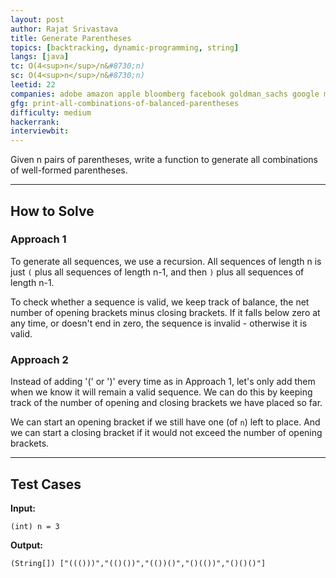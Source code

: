 ```yaml
---
layout: post
author: Rajat Srivastava
title: Generate Parentheses
topics: [backtracking, dynamic-programming, string]
langs: [java]
tc: O(4<sup>n</sup>/n&#8730;n)
sc: O(4<sup>n</sup>/n&#8730;n)
leetid: 22
companies: adobe amazon apple bloomberg facebook goldman_sachs google microsoft uber
gfg: print-all-combinations-of-balanced-parentheses
difficulty: medium
hackerrank: 
interviewbit: 
---
```


Given n pairs of parentheses, write a function to generate all combinations of well-formed parentheses.

---
## How to Solve

### Approach 1
To generate all sequences, we use a recursion. 
All sequences of length n is just `(` plus all sequences of length n-1, and then `)` plus all sequences of length n-1.

To check whether a sequence is valid, we keep track of balance, 
the net number of opening brackets minus closing brackets. 
If it falls below zero at any time, or doesn't end in zero, the sequence is invalid - otherwise it is valid.

### Approach 2
Instead of adding '(' or ')' every time as in Approach 1, 
let's only add them when we know it will remain a valid sequence.
We can do this by keeping track of the number of opening and closing brackets we have placed so far.

We can start an opening bracket if we still have one (of `n`) left to place. 
And we can start a closing bracket if it would not exceed the number of opening brackets.

---
## Test Cases

**Input:**

    (int) n = 3

**Output:**

    (String[]) ["((()))","(()())","(())()","()(())","()()()"] 

